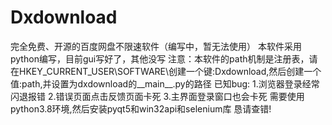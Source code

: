 # Dxdownload
完全免费、开源的百度网盘不限速软件（编写中，暂无法使用）
本软件采用python编写，目前gui写好了，其他没写
注意：本软件的path机制是注册表，请在HKEY_CURRENT_USER\SOFTWARE\创建一个键:Dxdownload,然后创建一个值:path,并设置为dxdownload的__main__.py的路径
已知bug:
1.浏览器登录经常闪退报错
2.错误页面点击反馈页面卡死
3.主界面登录窗口也会卡死
需要使用python3.8环境,然后安装pyqt5和win32api和selenium库
恳请查错!
